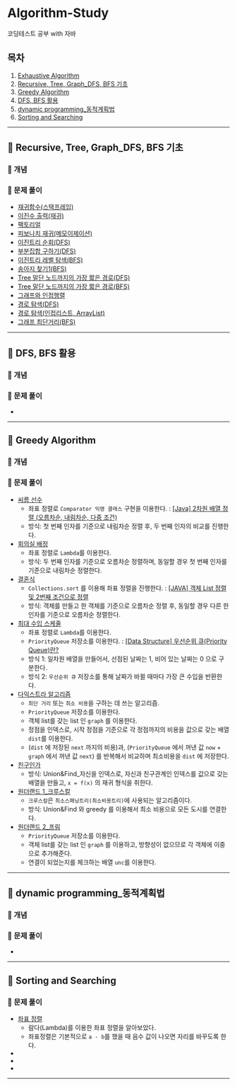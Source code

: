 # Algorithm-Study
코딩테스트 공부 with 자바

## 목차

1. [Exhaustive Algorithm](#-exhaustive-algorithm)
2. [Recursive, Tree, Graph_DFS, BFS 기초](#-recursive,-tree,-graph_dfs,-bfs-기초)
3. [Greedy Algorithm](#-greedy-algorithm)
4. [DFS, BFS 활용](#-dfs,-bfs-활용)
5. [dynamic programming_동적계획법](#-dynamic-programming_동적계획법)
6. [Sorting and Searching](#-sorting-and-searching)
---

## 📍 Recursive, Tree, Graph_DFS, BFS 기초

### 🧷 개념

### 🧷 문제 풀이
- [재귀함수(스택프레임)](https://github.com/OhHaneol/Algorithm-Study/tree/main/DFS-BFS-%EA%B8%B0%EC%B4%88/%EC%9E%AC%EA%B7%80%ED%95%A8%EC%88%98(%EC%8A%A4%ED%83%9D%ED%94%84%EB%A0%88%EC%9E%84))
- [이진수 출력(재귀)](https://github.com/OhHaneol/Algorithm-Study/tree/main/DFS-BFS-%EA%B8%B0%EC%B4%88/%EC%9D%B4%EC%A7%84%EC%88%98%20%EC%B6%9C%EB%A0%A5(%EC%9E%AC%EA%B7%80))
- [팩토리얼]()
- [피보나치 재귀(메모이제이션)]()
- [이진트리 순회(DFS)]()
- [부분집합 구하기(DFS)]()
- [이진트리 레벨 탐색(BFS)]()
- [송아지 찾기1(BFS)]()
- [Tree 말단 노드까지의 가장 짧은 경로(DFS)]()
- [Tree 말단 노드까지의 가장 짧은 경로(BFS)]()
- [그래프와 인접행렬]()
- [경로 탐색(DFS)]()
- [경로 탐색(인접리스트, ArrayList)]()
- [그래프 최단거리(BFS)]()

---

## 📍 DFS, BFS 활용

### 🧷 개념

### 🧷 문제 풀이
- []()

---

## 📍 Greedy Algorithm

### 🧷 개념

### 🧷 문제 풀이
- [씨름 선수](https://github.com/OhHaneol/algorithm/tree/main/greedy/%EC%94%A8%EB%A6%84%EC%84%A0%EC%88%98)
  - 좌표 정렬로 `Comparator 익명 클래스` 구현을 이용한다. : [[Java] 2차원 배열 정렬 (오름차순, 내림차순, 다중 조건)](https://ifuwanna.tistory.com/328)
  - 방식: 첫 번째 인자를 기준으로 내림차순 정렬 후, 두 번째 인자의 비교를 진행한다.
- [회의실 배정](https://github.com/OhHaneol/algorithm/tree/main/greedy/%ED%9A%8C%EC%9D%98%EC%8B%A4%20%EB%B0%B0%EC%A0%95)
  - 좌표 정렬로 `Lambda`를 이용한다.
  - 방식: 두 번째 인자를 기준으로 오름차순 정렬하며, 동일할 경우 첫 번째 인자를 기준으로 내림차순 정렬한다.
- [결혼식](https://github.com/OhHaneol/algorithm/tree/main/greedy/%EA%B2%B0%ED%98%BC%EC%8B%9D)
  - `Collections.sort` 를 이용해 좌표 정렬을 진행한다. : [[JAVA] 객체 List 정렬 및 2번째 조건으로 정렬](https://kim-oriental.tistory.com/45)
  - 방식: 객체를 만들고 한 객체를 기준으로 오름차순 정렬 후, 동일할 경우 다른 한 인자를 기준으로 오름차순 정렬한다.
- [최대 수입 스케줄](https://github.com/OhHaneol/Algorithm-Study/tree/main/greedy/%EC%B5%9C%EB%8C%80%EC%88%98%EC%9E%85%EC%8A%A4%EC%BC%80%EC%A4%84)
  - 좌표 정렬로 `Lambda`를 이용한다.
  - `PriorityQueue` 저장소를 이용한다. : [[Data Structure] 우선순위 큐(Priority Queue)란?](https://tmdrnr96.tistory.com/32)
  - 방식 1: 일차원 배열을 만들어서, 선점된 날짜는 1, 비어 있는 날짜는 0 으로 구분한다.
  - 방식 2: `우선순위 큐` 저장소를 통해 날짜가 바뀔 때마다 가장 큰 수입을 반환한다.
- [다익스트라 알고리즘](https://github.com/OhHaneol/Algorithm-Study/tree/main/greedy/%EB%8B%A4%EC%9D%B5%EC%8A%A4%ED%8A%B8%EB%9D%BC%EC%95%8C%EA%B3%A0%EB%A6%AC%EC%A6%98)
  - `최단 거리` 또는 `최소 비용`을 구하는 데 쓰는 알고리즘.
  - `PriorityQueue` 저장소를 이용한다.
  - 객체 list를 갖는 list 인 `graph` 를 이용한다.
  - 정점을 인덱스로, 시작 정점을 기준으로 각 정점까지의 비용을 값으로 갖는 배열 `dist`를 이용한다.
  - (`dist` 에 저장된 `next` 까지의 비용)과, (`PriorityQueue` 에서 꺼낸 값 `now` + `graph` 에서 꺼낸 값 `next`) 를 반복해서 비교하며 최소비용을 `dist` 에 저장한다.
- [친구인가](https://github.com/OhHaneol/Algorithm-Study/tree/main/greedy/%EC%B9%9C%EA%B5%AC%EC%9D%B8%EA%B0%80)
  - 방식: Union&Find_자신을 인덱스로, 자신과 친구관계인 인덱스를 값으로 갖는 배열을 만들고, `x = f(x)` 의 재귀 형식을 취한다.
- [원더랜드 1_크루스칼](https://github.com/OhHaneol/Algorithm-Study/tree/main/greedy/%EC%9B%90%EB%8D%94%EB%9E%9C%EB%93%9C1)
  - `크루스칼`은 `최소스패닝트리(최소비용트리)`에 사용되는 알고리즘이다.
  - 방식: Union&Find 와 greedy 를 이용해서 최소 비용으로 모든 도시를 연결한다.
- [원더랜드 2_프림](https://github.com/OhHaneol/Algorithm-Study/tree/main/greedy/%EC%9B%90%EB%8D%94%EB%9E%9C%EB%93%9C2)
  - `PriorityQueue` 저장소를 이용한다.
  - 객체 list를 갖는 list 인 `graph` 를 이용하고, 방향성이 없으므로 각 객체에 이중으로 추가해준다.
  - 연결이 되었는지를 체크하는 배열 `unc`를 이용한다.

---

## 📍 dynamic programming_동적계획법

### 🧷 개념

### 🧷 문제 풀이
- []()

---

## 📍 Sorting and Searching

### 🧷 문제 풀이
- [좌표 정렬](https://github.com/OhHaneol/Algorithm-Study/tree/main/sorting-and-searching/%EC%A2%8C%ED%91%9C%20%EC%A0%95%EB%A0%AC)
  - 람다(Lambda)를 이용한 좌표 정렬을 알아보았다.
  - 좌표정렬은 기본적으로 `a - b`를 했을 때 음수 값이 나오면 자리를 바꾸도록 한다.
- []()
- []()
- []()

---
